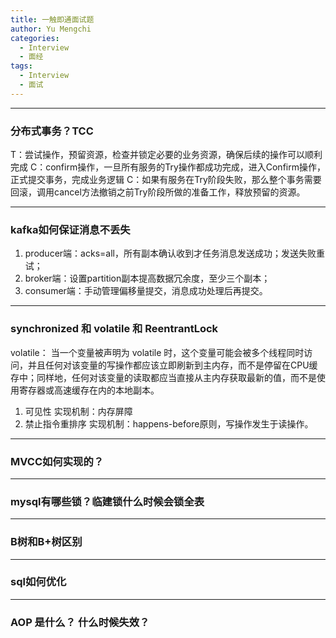 ```yaml
---
title: 一触即通面试题
author: Yu Mengchi
categories:
  - Interview 
  - 面经
tags:
  - Interview
  - 面试
---
```


---
### 分布式事务？TCC
T：尝试操作，预留资源，检查并锁定必要的业务资源，确保后续的操作可以顺利完成
C：confirm操作，一旦所有服务的Try操作都成功完成，进入Confirm操作，正式提交事务，完成业务逻辑
C：如果有服务在Try阶段失败，那么整个事务需要回滚，调用cancel方法撤销之前Try阶段所做的准备工作，释放预留的资源。

---
### kafka如何保证消息不丢失
1. producer端：acks=all，所有副本确认收到才任务消息发送成功；发送失败重试；
2. broker端：设置partition副本提高数据冗余度，至少三个副本；
3. consumer端：手动管理偏移量提交，消息成功处理后再提交。

---
### synchronized 和 volatile 和 ReentrantLock
volatile： 当一个变量被声明为 volatile 时，这个变量可能会被多个线程同时访问，并且任何对该变量的写操作都应该立即刷新到主内存，而不是停留在CPU缓存中；同样地，任何对该变量的读取都应当直接从主内存获取最新的值，而不是使用寄存器或高速缓存在内的本地副本。
1. 可见性 实现机制：内存屏障
2. 禁止指令重排序 实现机制：happens-before原则，写操作发生于读操作。

---
### MVCC如何实现的？

---
### mysql有哪些锁？临建锁什么时候会锁全表

---
### B树和B+树区别

---
### sql如何优化

---
### AOP 是什么？ 什么时候失效？

